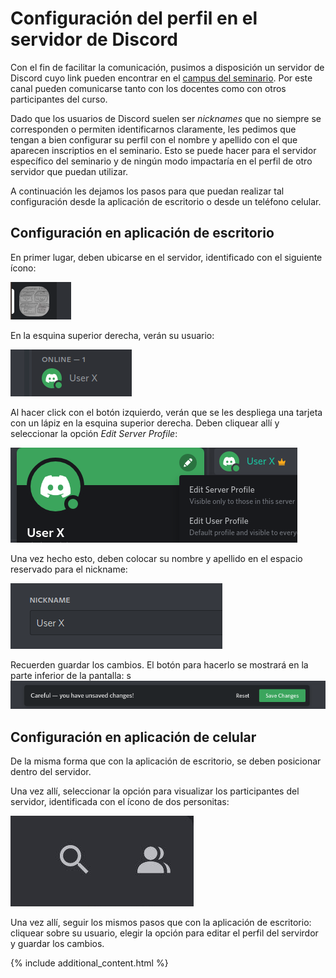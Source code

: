 # Configuración del perfil en el servidor de Discord

Con el fin de facilitar la comunicación, pusimos a disposición un servidor de Discord cuyo link pueden encontrar en el [campus del seminario](https://campus.filo.uba.ar/course/view.php?id=2362). Por este canal pueden comunicarse tanto con los docentes como con otros participantes del curso.

Dado que los usuarios de Discord suelen ser _nicknames_ que no siempre se corresponden o permiten identificarnos claramente, les pedimos que tengan a bien configurar su perfil con el nombre y apellido con el que aparecen inscriptios en el seminario. Esto se puede hacer para el servidor específico del seminario y de ningún modo impactaría en el perfil de otro servidor que puedan utilizar.

A continuación les dejamos los pasos para que puedan realizar tal configuración desde la aplicación de escritorio o desde un teléfono celular.

## Configuración en aplicación de escritorio

En primer lugar, deben ubicarse en el servidor, identificado con el siguiente ícono:

![](./discord-setting-images/pc_server.png)

En la esquina superior derecha, verán su usuario:

![](./discord-setting-images/pc_user.png)

Al hacer click con el botón izquierdo, verán que se les despliega una tarjeta con un lápiz en la esquina superior derecha. Deben cliquear allí y seleccionar la opción _Edit Server Profile_:

![](./discord-setting-images/pc_user_profile.png)

Una vez hecho esto, deben colocar su nombre y apellido en el espacio reservado para el nickname:

![](./discord-setting-images/pc_nickname.png)

Recuerden guardar los cambios. El botón para hacerlo se mostrará en la parte inferior de la pantalla:
s
![](./discord-setting-images/pc_save.png)

## Configuración en aplicación de celular

De la misma forma que con la aplicación de escritorio, se deben posicionar dentro del servidor. 

Una vez allí, seleccionar la opción para visualizar los participantes del servidor, identificada con el ícono de dos personitas:

![](./discord-setting-images/cell_user.jpg)

Una vez allí, seguir los mismos pasos que con la aplicación de escritorio: cliquear sobre su usuario, elegir la opción para editar el perfil del servirdor y guardar los cambios.

{% include additional_content.html %}
